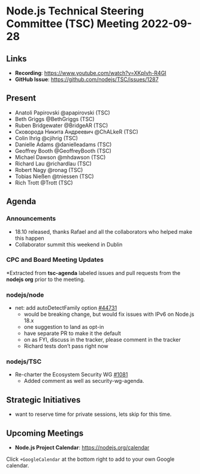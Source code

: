 # Node.js Technical Steering Committee (TSC) Meeting 2022-09-28

## Links

* **Recording**:  <https://www.youtube.com/watch?v=XKpIvh-R4GI>
* **GitHub Issue**: <https://github.com/nodejs/TSC/issues/1287>

## Present

* Anatoli Papirovski @apapirovski (TSC)
* Beth Griggs @BethGriggs (TSC)
* Ruben Bridgewater @BridgeAR (TSC)
* Сковорода Никита Андреевич @ChALkeR (TSC)
* Colin Ihrig @cjihrig (TSC)
* Danielle Adams @danielleadams (TSC)
* Geoffrey Booth @GeoffreyBooth (TSC)
* Michael Dawson @mhdawson (TSC)
* Richard Lau @richardlau (TSC)
* Robert Nagy @ronag (TSC)
* Tobias Nießen @tniessen (TSC)
* Rich Trott @Trott (TSC)

## Agenda

### Announcements

* 18.10 released, thanks Rafael and all the collaborators who helped make this
  happen
* Collaborator summit this weekend in Dublin

### CPC and Board Meeting Updates

*Extracted from **tsc-agenda** labeled issues and pull requests from the **nodejs org** prior to the meeting.

### nodejs/node

* net: add autoDetectFamily option [#44731](https://github.com/nodejs/node/pull/44731)
  * would be breaking change, but would fix issues with IPv6 on Node.js 18.x
  * one suggestion to land as opt-in
  * have separate PR to make it the default
  * on as FYI, discuss in the tracker, please comment in the tracker
  * Richard tests don’t pass right now

### nodejs/TSC

* Re-charter the Ecosystem Security WG [#1081](https://github.com/nodejs/TSC/issues/1081)
  * Added comment as well as security-wg-agenda.

## Strategic Initiatives

* want to reserve time for private sessions, lets skip for this time.

## Upcoming Meetings

* **Node.js Project Calendar**: <https://nodejs.org/calendar>

Click `+GoogleCalendar` at the bottom right to add to your own Google calendar.
